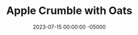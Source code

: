 ---
layout: post
title: "Apple Crumble with Oats"
date:   2023-07-15 00:00:00 -05000
categories: 
- Recipes
- Healthier Dessert
permalink: /recipes/apple-crumble
image: /assets/Food/Healthier Dessert/Apple Crumble/apple-crumble-cover.jpg
ing: applecrumble-ing
facts: applecrumble-facts
section1: Apple Filling
start2: Quick oats
section2: Crisp Topping
start3: 
section3: 
start4: 
section4: 
start5: 
section5: 
Prep: 15
Rest: 
Cook: 45
Source1: https://www.youtube.com/watch?v=Pc2HZMPWi-M&t=7s
Source2: 
whisk: https://s.samsungfood.com/ACVhg
tags: 
- apple crisp
- gluten free
- gala
- honeycrisp
- applesauce
- oats
- nut
- cinnamon
- pie
Description: Let me guess, you went apple picking this fall, and now you have way too many apples, but are struggling to find something healthy to bake with them. Just me? Well this is awkward then... Or make some <a href="apple-spread">No Sugar Added Apple Spread</a>
Instructions: 
- Half, core, and thinly slice each apple (about 6 medium gala apples). Add to a large bowl<br><br>

- Add the rest of the apple mix ingredients (applesauce, cinnamon, cornstarch, nutmeg, cloves, and vanilla), and toss until fully coated<br><br>

- Transfer to 9x13” pan and bake for 20 minutes at 350F, covered<br><br>
- <center><img src="/assets/Food/Healthier Dessert/Apple Crumble/apple-crumble-3.jpg" alt="" class="instruction-image"></center><br>

- While baking, prepare the topping. Mix crisp topping ingredients (quick oats, oat flour, chopped nuts, cinnamon, maple syrup, and yogurt) together in the same bowl, now emptied. Use a fork to mix until fully combined<br><br>

- After 20 minutes, remove the foil and mix the apples around. Add the crumb mixture on top evenly<br><br>

- Bake at 350F (uncovered) for another 25 minutes, or until the top is golden brown. Broil the top for a few minutes to brown it more if desired. Let cool at least 15 minutes before slicing
---